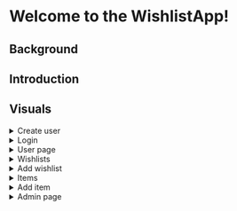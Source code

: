 # Welcome to the WishlistApp!
## Background
## Introduction
## Visuals

<details>
<summary>Create user</summary> 
![](https://raw.githubusercontent.com/hknocal/WishlistApp/master/docs/create_user.PNG)
</details>

<details>
<summary>Login</summary> 
![](https://raw.githubusercontent.com/hknocal/WishlistApp/master/docs/user_logon.PNG)
</details>

<details>
<summary>User page</summary> 
![](https://raw.githubusercontent.com/hknocal/WishlistApp/master/docs/user_logon.PNG)
</details>

<details>
<summary>Wishlists</summary> 
![](https://raw.githubusercontent.com/hknocal/WishlistApp/master/docs/wishlist.PNG)
</details>

<details>
<summary>Add wishlist</summary> 
![](https://raw.githubusercontent.com/hknocal/WishlistApp/master/docs/add_wishlist.PNG)
</details>


<details>
<summary>Items</summary> 
![](https://raw.githubusercontent.com/hknocal/WishlistApp/master/docs/items.PNG)
</details>

<details>
<summary>Add item</summary> 
![](https://raw.githubusercontent.com/hknocal/WishlistApp/master/docs/add_item.PNG)
</details>

<details>
<summary>Admin page</summary> 
![](https://raw.githubusercontent.com/hknocal/WishlistApp/master/docs/admin.PNG)
</details>


